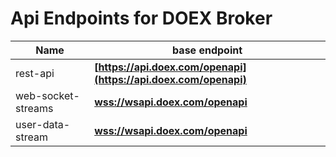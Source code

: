 # Api Endpoints for DOEX Broker

Name | base endpoint
------------ | ------------
rest-api | **[https://api.doex.com/openapi](https://api.doex.com/openapi)**
web-socket-streams | **[wss://wsapi.doex.com/openapi](wss://wsapi.doex.com/openapi)**
user-data-stream | **[wss://wsapi.doex.com/openapi](wss://wsapi.doex.com/openapi)**

